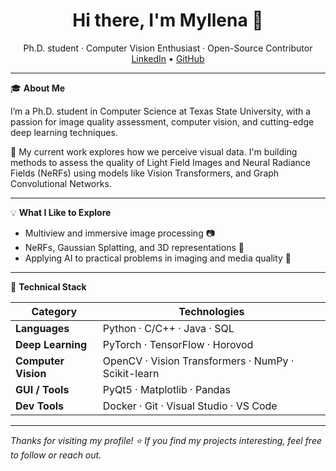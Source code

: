 <h1 align="center">Hi there, I'm Myllena 👋</h1>

<p align="center">
  Ph.D. student · Computer Vision Enthusiast · Open-Source Contributor<br>
  <a href="https://www.linkedin.com/in/myllenaprado/">LinkedIn</a> •
  <a href="https://github.com/MyllenaAPrado">GitHub</a>
</p>

---

🎓 **About Me**

I’m a Ph.D. student in Computer Science at Texas State University, with a passion for image quality assessment, computer vision, and cutting-edge deep learning techniques. 

🔬 My current work explores how we perceive visual data. I'm building methods to assess the quality of Light Field Images and Neural Radiance Fields (NeRFs) using models like Vision Transformers, and Graph Convolutional Networks. 

---

💡 **What I Like to Explore**

- Multiview and immersive image processing 📷  
- NeRFs, Gaussian Splatting, and 3D representations 🧊  
- Applying AI to practical problems in imaging and media quality 🤖

---

📌 **Technical Stack**


| **Category**        | **Technologies**                                                                 |
|---------------------|----------------------------------------------------------------------------------|
| **Languages**       | Python · C/C++ · Java · SQL                                                      |
| **Deep Learning**   | PyTorch · TensorFlow · Horovod                                                   |
| **Computer Vision** | OpenCV · Vision Transformers · NumPy · Scikit-learn                              |
| **GUI / Tools**     | PyQt5 · Matplotlib · Pandas                                                       |
| **Dev Tools**       | Docker · Git · Visual Studio · VS Code                                           |


---

_Thanks for visiting my profile! ⭐ If you find my projects interesting, feel free to follow or reach out._

